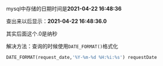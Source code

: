 mysql中存储的日期时间是**2021-04-22 16:48:36**

查出来以后显示：**2021-04-22 16:48:36.0**

其实后面这个.0是纳秒

解决方法：查询的时候使用`DATE_FORMAT()`格式化

```sql
DATE_FORMAT(request_date,'%Y-%m-%d %H:%i:%s') requestDate
```
